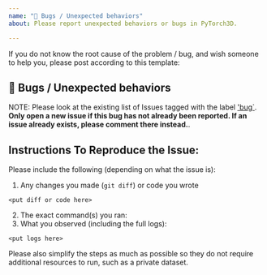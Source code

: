 ```yaml
---
name: "🐛 Bugs / Unexpected behaviors"
about: Please report unexpected behaviors or bugs in PyTorch3D.

---
```


If you do not know the root cause of the problem / bug, and wish someone to help you, please
post according to this template:

## 🐛 Bugs / Unexpected behaviors
<!-- A clear and concise description of the issue -->

NOTE: Please look at the existing list of Issues tagged with the label ['bug`](https://github.com/facebookresearch/pytorch3d/issues?q=label%3Abug). **Only open a new issue if this bug has not already been reported. If an issue already exists, please comment there instead.**.

## Instructions To Reproduce the Issue:

Please include the following (depending on what the issue is):

1. Any changes you made (`git diff`) or code you wrote
```
<put diff or code here>
```
2. The exact command(s) you ran:
3. What you observed (including the full logs):
```
<put logs here>
```

Please also simplify the steps as much as possible so they do not require additional resources to
   run, such as a private dataset.
